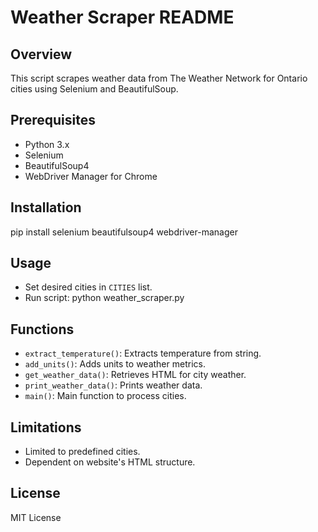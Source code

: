 # Weather Scraper README

## Overview
This script scrapes weather data from The Weather Network for Ontario cities using Selenium and BeautifulSoup.

## Prerequisites
- Python 3.x
- Selenium
- BeautifulSoup4
- WebDriver Manager for Chrome

## Installation
pip install selenium beautifulsoup4 webdriver-manager

## Usage
- Set desired cities in `CITIES` list.
- Run script:
python weather_scraper.py

## Functions
- `extract_temperature()`: Extracts temperature from string.
- `add_units()`: Adds units to weather metrics.
- `get_weather_data()`: Retrieves HTML for city weather.
- `print_weather_data()`: Prints weather data.
- `main()`: Main function to process cities.

## Limitations
- Limited to predefined cities.
- Dependent on website's HTML structure.

## License
MIT License
